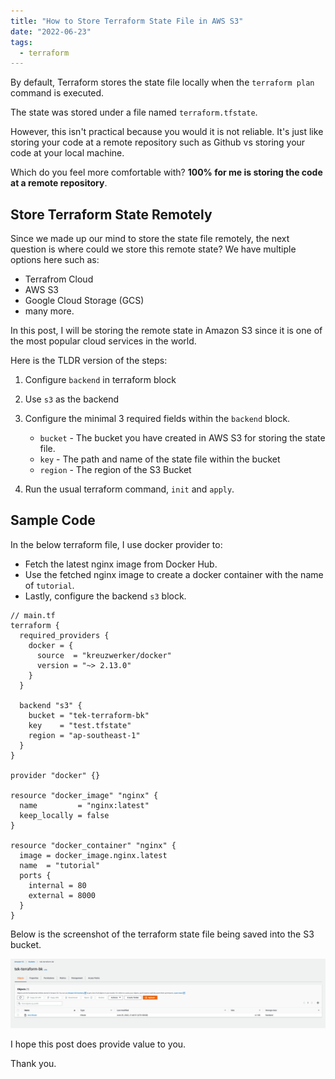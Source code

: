 ```yaml
---
title: "How to Store Terraform State File in AWS S3"
date: "2022-06-23"
tags:
  - terraform
---
```


By default, Terraform stores the state file locally when the `terraform plan` command is executed.

The state was stored under a file named `terraform.tfstate`.

However, this isn't practical because you would it is not reliable. It's just like storing your code at a remote repository such as Github vs storing your code at your local machine.

Which do you feel more comfortable with? **100% for me is storing the code at a remote repository**.

## Store Terraform State Remotely

Since we made up our mind to store the state file remotely, the next question is where could we store this remote state? We have multiple options here such as:
- Terrafrom Cloud
- AWS S3
- Google Cloud Storage (GCS)
- many more.

In this post, I will be storing the remote state in Amazon S3 since it is one of the most popular cloud services in the world. 

Here is the TLDR version of the steps:
1. Configure `backend` in terraform block
2. Use `s3` as the backend
3. Configure the minimal 3 required fields within the `backend` block.

    - `bucket` - The bucket you have created in AWS S3 for storing the state file.
    - `key` - The path and name of the state file within the bucket
    - `region` - The region of the S3 Bucket
4. Run the usual terraform command, `init` and `apply`.

## Sample Code

In the below terraform file, I use docker provider to:
- Fetch the latest nginx image from Docker Hub.
- Use the fetched nginx image to create a docker container with the name of `tutorial`.
- Lastly, configure the backend `s3` block.

```
// main.tf
terraform {
  required_providers {
    docker = {
      source  = "kreuzwerker/docker"
      version = "~> 2.13.0"
    }
  }

  backend "s3" {
    bucket = "tek-terraform-bk"
    key    = "test.tfstate"
    region = "ap-southeast-1"
  }
}

provider "docker" {}

resource "docker_image" "nginx" {
  name         = "nginx:latest"
  keep_locally = false
}

resource "docker_container" "nginx" {
  image = docker_image.nginx.latest
  name  = "tutorial"
  ports {
    internal = 80
    external = 8000
  }
}
```

Below is the screenshot of the terraform state file being saved into the S3 bucket.

![Screenshot 2020-07-29 at 10.12.14 PM](../../images/tf-state-aws-s3.png)

I hope this post does provide value to you.

Thank you.
